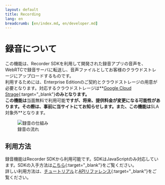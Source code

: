 ```yaml
---
layout: default
title: Recording
lang: en
breadcrumb: [en/index.md, en/developer.md]
---
```


# 録音について

この機能は、Recorder SDKを利用して開発された録音アプリの音声を、WebRTCで録音サーバに転送し、音声ファイルとしてお客様のクラウドストレージにアップロードするものです。  
利用するためには、Enterprise Editionのご契約とクラウドストレージの用意が必要となります。対応するクラウドストレージは**[Google Cloud Strage](https://cloud.google.com/storage/){:target="_blank"}**のみとなります。  
この機能は**当面無料で利用可能**ですが、将来、提供料金が変更になる可能性があります。その際は、事前に当サイトにてお知らせします。また、この機能は**SLA対象外**となります。

<figure class="figure">
  <img src="{{ site.baseurl }}/images/recording_details.png"
    class="figure-img img-fluid rounded" alt="録音の仕組み">
  <figcaption class="figure-caption">録音の流れ</figcaption>
</figure>

## 利用方法

録音機能はRecorder SDKから利用可能です。SDKはJavaScriptのみ対応しています。SDKの入手方法は[こちら](https://github.com/skyway/skyway-recorder-sdk/blob/master/README.md){:target="_blank"}をご覧ください。  
詳しい利用方法は、[チュートリアル](./en/recording-tutorial.html)と[APIリファレンス](https://github.com/skyway/skyway-recorder-sdk/blob/master/API.md){:target="_blank"}をご覧ください。


